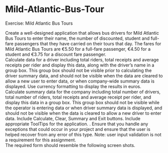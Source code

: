 # Mild-Atlantic-Bus-Tour

Exercise: Mild Atlantic Bus Tours  
 
Create a well-designed application that allows bus drivers for Mild Atlantic Bus Tours to enter their name, the number of discounted, student and  full-fare passengers that they have carried on their tours that day. The fares for Mild Atlantic Bus Tours are €5.50 for a full-fare passenger, €4.50 for a student and €3.75 for a discount fare passenger.  
Calculate data for a driver including total riders, total receipts and average receipts per rider and display this data, along with the driver’s name in a group box. This group box should not be visible prior to calculating the driver summary data, and should not be visible when the data are cleared to allow a new user to enter data, or when company-wide summary data is displayed. Use currency formatting to display the results in euros.  
Calculate summary data for the company including total number of drivers, total number of riders, total receipts and average receipt per rider, and display this data in a group box. This group box should not be visible while the operator is entering data or when driver summary data is displayed, and should not be visible when the data is cleared to allow a new driver to enter data. Include Calculate, Clear, Summary and Exit buttons. Include appropriate ToolTips for the application. . 
Ensure that you handle any exceptions that could occur in your project and ensure that the user is helped recover from any error of this type. Note: user input validation is not a requirement for this assignment.  
The required form should resemble the following screen shots. 
